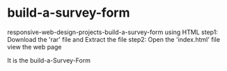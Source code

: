# build-a-survey-form
responsive-web-design-projects-build-a-survey-form using HTML
step1: Download the 'rar' file and Extract the file 
step2: Open the 'index.html' file view the web page

It is the build-a-Survey-Form
